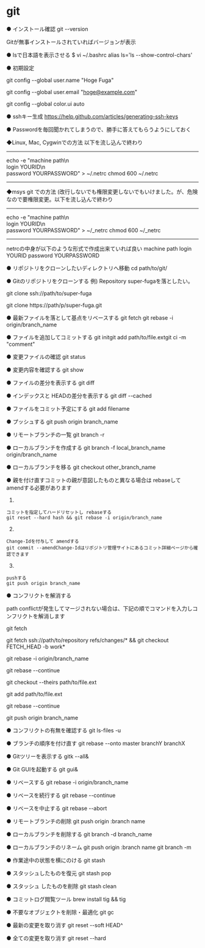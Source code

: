 git
===

● インストール確認
git --version

Gitが無事インストールされていればバージョンが表示

● lsで日本語を表示させる
$ vi ~/.bashrc
alias ls='ls --show-control-chars'

● 初期設定

git config --global user.name "Hoge Fuga"

git config --global user.email
"hoge@example.com"

git config --global color.ui auto

● sshキー生成
https://help.github.com/articles/generating-ssh-keys

● Passwordを毎回聞かれてしまうので、勝手に答えてもらうようにしておく

◆Linux, Mac, Cygwinでの方法  以下を流し込んで終わり
*****
echo -e "machine path\n\
login YOURID\n\
password YOURPASSWORD" > ~/.netrc
chmod 600 ~/.netrc
*****
◆msys git での方法  (改行しないでも権限変更しないでもいけました。が、危険なので要権限変更。以下を流し込んで終わり
*****
echo -e "machine path\n\
login YOURID\n\
password YOURPASSWORD" > ~/_netrc
chmod 600 ~/_netrc
*****
netrcの中身が以下のような形式で作成出来ていれば良い
machine path
login YOURID
password YOURPASSWORD

● リポジトリをクローンしたいディレクトリへ移動
cd path/to/git/

● Gitのリポジトリをクローンする
例) Repository super-fugaを落としたい。

git clone ssh://path/to/super-fuga

git clone https://path/p/super-fuga.git

● 最新ファイルを落として基点をリベースする
git fetch
git rebase -i origin/branch_name

● ファイルを追加してコミットする
git initgit add path/to/file.extgit ci -m "comment"

● 変更ファイルの確認
git status

● 変更内容を確認する
git show

● ファイルの差分を表示する
git diff

● インデックスと HEADの差分を表示する
git diff --cached

● ファイルをコミット予定にする
git add filename

● プッシュする
git push origin branch_name

● リモートブランチの一覧
git branch -r

● ローカルブランチを作成する
git branch -f local_branch_name origin/branch_name

● ローカルブランチを移る
git checkout other_branch_name

● 親を付け直すコミットの親が意図したものと異なる場合は rebaseして amendする必要があります

  01.
    コミットを指定してハードリセットし rebaseする
    git reset --hard hash && git rebase -i origin/branch_name
    
  02.
    Change-Idを付与して amendする
    git commit --amendChange-Idはリポジトリ管理サイトにあるコミット詳細ページから確認できます
    
  03.
    pushする
    git push origin branch_name

● コンフリクトを解消する

path conflictが発生してマージされない場合は、下記の順でコマンドを入力しコンフリクトを解消します

  git fetch
  
  git fetch ssh://path/to/repository refs/changes/* && git checkout FETCH_HEAD -b work*
  
  git rebase -i origin/branch_name
  
  git rebase --continue
  
  git checkout --theirs path/to/file.ext
  
  git add path/to/file.ext
  
  git rebase --continue
  
  git push origin branch_name

● コンフリクトの有無を確認する
git ls-files -u

● ブランチの順序を付け直す
git rebase --onto master branchY branchX

● Gitツリーを表示する
gitk --all&

● Git GUIを起動する
git gui& 

● リベースする
git rebase -i origin/branch_name

● リベースを続行する
git rebase --continue

● リベースを中止する
git rebase --abort

● リモートブランチの削除
git push origin :branch name

● ローカルブランチを削除する
git branch -d branch_name 

● ローカルブランチのリネーム
git push origin :branch name git branch -m

● 作業途中の状態を横にのける
git stash

● スタッシュしたものを復元
git stash pop

● スタッシュ したものを削除
git stash clean

● コミットログ閲覧ツール
brew install tig && tig 

● 不要なオブジェクトを削除・最適化
git gc

● 最新の変更を取り消す
git reset --soft HEAD^

● 全ての変更を取り消す
git reset --hard
